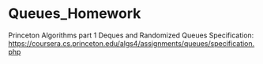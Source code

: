 # Queues_Homework
Princeton Algorithms part 1 Deques and Randomized Queues
Specification: https://coursera.cs.princeton.edu/algs4/assignments/queues/specification.php
